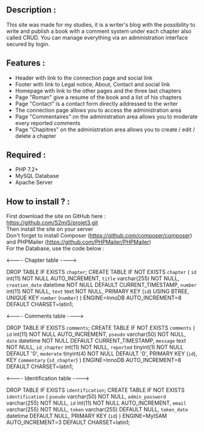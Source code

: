 <h2>Description :</h2>

This site was made for my studies, it is a writer's blog with the possibility to write and publish a book with a 
comment system under each chapter also called CRUD. 
You can manage everything via an administration interface secured by login.

<h2>Features :</h2>

- Header with link to the connection page and social link
- Footer with link to Legal notice, About, Contact and social link
- Homepage with link to the other pages and the three last chapters
- Page "Roman" give a resume of the book and a list of his chapters
- Page "Contact" is a contact form directly addressed to the writer
- The connection page allows you to access the administration area
- Page "Commentaires" on the administration area allows you to moderate every reported comments
- Page "Chapitres" on the administration area allows you to create / edit / delete a chapter 

<h2>Required :</h2>

- PHP 7.2+
- MySQL Database
- Apache Server

<h2>How to install ? :</h2>

First download the site on GitHub here : https://github.com/S2miS/projet3.git<br>
Then install the site on your server<br>
Don't forget to install Composer (https://github.com/composer/composer) and PHPMailer (https://github.com/PHPMailer/PHPMailer)<br>
For the Database, use the code below :

<---- Chapter table ---->

DROP TABLE IF EXISTS `chapter`;
CREATE TABLE IF NOT EXISTS `chapter` (
  `id` int(11) NOT NULL AUTO_INCREMENT,
  `title` varchar(255) NOT NULL,
  `creation_date` datetime NOT NULL DEFAULT CURRENT_TIMESTAMP,
  `number` int(11) NOT NULL,
  `text` text NOT NULL,
  PRIMARY KEY (`id`) USING BTREE,
  UNIQUE KEY `number` (`number`)
) ENGINE=InnoDB AUTO_INCREMENT=8 DEFAULT CHARSET=latin1;<br>

<---- Comments table ---->

DROP TABLE IF EXISTS `comments`;
CREATE TABLE IF NOT EXISTS `comments` (
  `id` int(11) NOT NULL AUTO_INCREMENT,
  `pseudo` varchar(50) NOT NULL,
  `date` datetime NOT NULL DEFAULT CURRENT_TIMESTAMP,
  `message` text NOT NULL,
  `id_chapter` int(11) NOT NULL,
  `reported` tinyint(1) NOT NULL DEFAULT '0',
  `moderate` tinyint(4) NOT NULL DEFAULT '0',
  PRIMARY KEY (`id`),
  KEY `Commentary` (`id_chapter`)
) ENGINE=InnoDB AUTO_INCREMENT=8 DEFAULT CHARSET=latin1;

<---- Identification table ---->

DROP TABLE IF EXISTS `identification`;
CREATE TABLE IF NOT EXISTS `identification` (
  `pseudo` varchar(50) NOT NULL,
  `admin_password` varchar(255) NOT NULL,
  `id` int(11) NOT NULL AUTO_INCREMENT,
  `email` varchar(255) NOT NULL,
  `token` varchar(255) DEFAULT NULL,
  `token_date` datetime DEFAULT NULL,
  PRIMARY KEY (`id`)
) ENGINE=MyISAM AUTO_INCREMENT=3 DEFAULT CHARSET=latin1;



